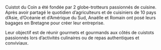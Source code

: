 Cuistot du Coin a été fondée par 2 globe-trotteurs passionnés de cuisine. Après avoir partagé le quotidien d’agriculteurs et de cuisiniers de 10 pays d’Asie, d’Océanie et d’Amérique du Sud, Anaëlle et Romain ont posé leurs bagages en Bretagne pour créer leur entreprise.

Leur objectif est de réunir gourmets et gourmands aux côtés de cuistots passionnés lors d’activités culinaires ou de repas authentiques et conviviaux. 